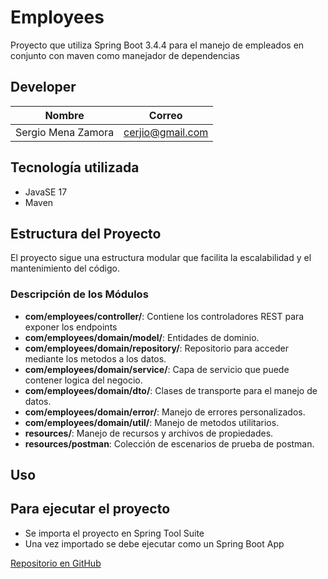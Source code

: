 # Employees

Proyecto que utiliza Spring Boot 3.4.4 para el manejo de empleados en conjunto con maven como manejador de dependencias


## Developer

| Nombre                   | Correo                         |
| ------------------------ | ------------------------------ |
| Sergio Mena Zamora       | cerjio@gmail.com        |


## Tecnología utilizada

- JavaSE 17
- Maven 


## Estructura del Proyecto

El proyecto sigue una estructura modular que facilita la escalabilidad y el mantenimiento del código.

### Descripción de los Módulos

- **com/employees/controller/**: Contiene los controladores REST para exponer los endpoints
- **com/employees/domain/model/**: Entidades de dominio.
- **com/employees/domain/repository/**: Repositorio para acceder mediante los metodos a los datos.
- **com/employees/domain/service/**: Capa de servicio que puede contener logica del negocio.
- **com/employees/domain/dto/**: Clases de transporte para el manejo de datos.
- **com/employees/domain/error/**: Manejo de errores personalizados.
- **com/employees/domain/util/**: Manejo de metodos utilitarios.
- **resources/**: Manejo de recursos y archivos de propiedades.
- **resources/postman**: Colección de escenarios de prueba de postman.


## Uso

## Para ejecutar el proyecto

- Se importa el proyecto en Spring Tool Suite 
- Una vez importado se debe ejecutar como un Spring Boot App


[Repositorio en GitHub](https://github.com/cerjiomena/Employees)


